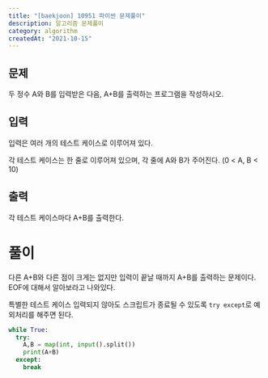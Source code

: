 ```yaml
---
title: "[baekjoon] 10951 파이썬 문제풀이"
description: 알고리즘 문제풀이
category: algorithm
createdAt: "2021-10-15"
---
```


## 문제

두 정수 A와 B를 입력받은 다음, A+B를 출력하는 프로그램을 작성하시오.

## 입력

입력은 여러 개의 테스트 케이스로 이루어져 있다.

각 테스트 케이스는 한 줄로 이루어져 있으며, 각 줄에 A와 B가 주어진다. (0 < A, B < 10)

## 출력

각 테스트 케이스마다 A+B를 출력한다.

# 풀이

다른 A+B와 다른 점이 크게는 없지만 입력이 끝날 때까지 A+B를 출력하는 문제이다. EOF에 대해서 알아보라고 나와있다.

특별한 테스트 케이스 입력되지 않아도 스크립트가 종료될 수 있도록 `try except`로 예외처리를 해주면 된다.

```python
while True:
  try:
    A,B = map(int, input().split())
    print(A+B)
  except:
    break
```
